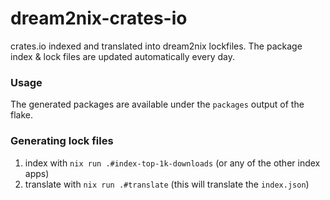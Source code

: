 # dream2nix-crates-io

crates.io indexed and translated into dream2nix lockfiles.
The package index & lock files are updated automatically every day.

### Usage

The generated packages are available under the `packages` output of the flake.

### Generating lock files

1. index with `nix run .#index-top-1k-downloads` (or any of the other index apps)
2. translate with `nix run .#translate` (this will translate the `index.json`)